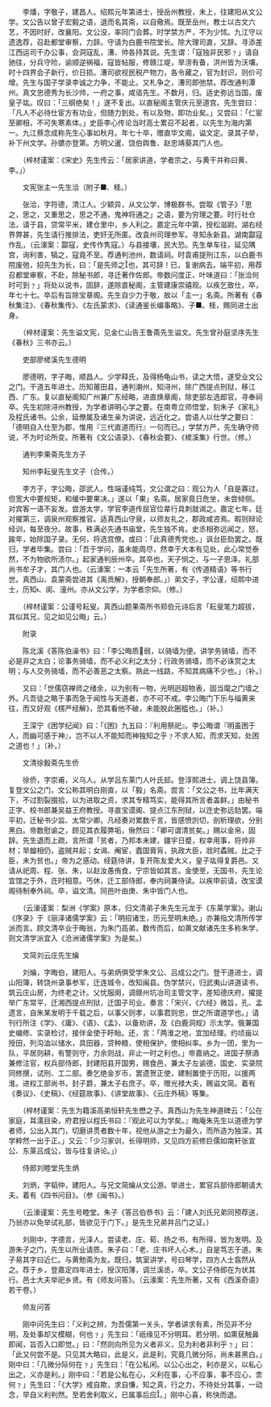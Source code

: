 <!-- { "loadSidebar": true } -->
　　李燔，字敬子，建昌人。绍熙元年第进士，授岳州教授，未上，往建阳从文公学。文公告以曾子宏毅之语，退而名其斋，以自儆焉。既至岳州，教士以古文六艺，不因时好，改襄阳。文公没，率同门会葬。时学禁方严，不为少怵。九江守以遗逸荐，召赴都堂审察，力辞。守请为白鹿书院堂长。除大理司直，又辞。寻添差江西运司干办公事，会洞寇乱，漕、帅各持其说。先生谓：「寇独非民邪﹖」请自驰往，分兵守险，谕顺逆祸福，寇皆帖服，修赣江堤，旱涝有备，洪州皆为沃壤。时十四界会子新行，价日损。漕司欲视民税产物力，各令藏之，官为封识，则价可增。先生与国子学录李诚之力争，不能止。又札争之，漕司即弛禁。荐改通判潭州。真文忠德秀为长沙帅，一府之事，咸谘先生。不数月，归。适史弥远当国，废皇子竑。叹曰：「三纲绝矣！」遂不复出。以直秘阁主管庆元至道宫。先生尝曰：「凡人不必待仕宦方有功业，但随力到处，有以及物，即功业矣。」又尝曰：「仁宦至卿相，不可失寒素体。」史臣李心传论当时高士累召不起者，以先生为海内第一。九江蔡念成称先生心事如秋月。年七十卒，赠直华文阁，谥文定。录其子举，补下州文学。孙镳亦登第。方明父暹、饶伯舆鲁、赵忠靖葵其门人也。

　　（梓材谨案：《宋史》先生传云：「居家讲道，学者宗之，与黄干并称曰黄、李。」）

　　文宪张主一先生洽（附子■、柽。）

　　张洽，字符德，清江人。少颖异，从文公学，博极群书。尝取《管子》「思之，思之，又重思之，思之不通，鬼神将通之」之语，要为穷理之要。时行社仓法，请于县，贷常平米，建仓里中，乡人利之。嘉定元年中第，授松滋尉。湖右经界弊甚，先生请行推排法，吏奸无所匿。改袁州司理参军。寻知永新县。湖南酃寇作乱，（云濠案：酃寇，史传作隽寇。）与县接壤，民大恐。先生单车往，延见隅宫，询利害，犒之，寇竟不至。荐通判池州，数请祠。时袁甫提刑江东，以白鹿书院废弛，招先生为长，曰：「是先师之也，其可辞！已，复谢病去。端平初，用荐召都堂审察，不赴，除秘书郎，寻迁著作佐郎。帝数问度正、叶味道曰：「张洽何时可到﹖」将处以说书，固辞，遂除直秘阁，主管建康崇禧观。以疾乞致仕，卒，年七十七。卒后有旨除宝章阁。先生自少力于敬，故以「主一」名斋。所著有《春秋集注》、《春秋集传》、《左氏蒙求》、《读通鉴长编事略》、子■。柽，赐同进士出身。

　　（梓材谨案：先生谥文宪，见金仁山告王鲁斋先生谥文。先生曾孙庭坚序先生《春秋》三书亦云。）

　　吏部廖槎溪先生德明

　　廖德明，字子晦，顺昌人。少学释氏，及得杨龟山书，读之大悟，遂受业文公之门。干道五年进士。历知莆田县，通判潮州，知浔州，除广西提点刑狱，移江西、广东。复以直秘阁知广州兼广东经略，进直焕章阁，除吏部左选郎官。寻奉祠卒。先生初除浔州教授，为学者讲明心学之要。在南粤立师悟堂，刻朱子《家礼》及程氏诸书。公余，延僚属及诸生亲为讲说，远近化之。尝语人以仕学之要曰：「德明自入仕至为郡，惟用『三代直道而行』一句而已。」学禁方严，先生确守师说，不为时论所变。所著有《文公语录》、《春秋会要》、《槎溪集》行世。（修。）

　　通判李果斋先生方子

　　知州李耘叟先生文子（合传。）

　　李方子，字公晦，邵武人。性端谨纯笃，文公谓之曰：观公为人「自是寡过，但宽大中要规矩，和缓中要果决。」遂以「果」名斋。居家竟日危坐，未尝倾侧。对宾客一语不妄发。尝游太学，学官李道传屈官位辈行具刺就谒之。嘉定七年，廷对擢第三，调泉州观察推官。适真西山守泉，以师友礼之，郡政咸咨焉。暇则辩论经训，每至夜分。故事，秩满必先通书庙堂，先生独不肯。史丞相弥远闻之，怒，踰年，始除国子录。无何，将选宫僚。或曰：「此真德秀党也。」讽台臣劾罢之。既归，学者毕集。尝曰：「吾于学问，虽未能周尽，然幸于大本有见处，此心常觉泰然，不为物欲所渍尔。」起家通判辰州卒。其卒也，天子悯之，与一子恩泽。礼部尚书牟子才，其门人也。（云濠案：一本云「先生所著，有《传道精语》等书行世。真西山、袁蒙斋尝进其《禹贡解》，授朝奉郎。」）弟文子，字公谨，绍熙中进士，历知、阆、潼州。亦从文公学，为学者宗仰。（修。）

　　（梓材谨案：公谨号耘叟。真西山题果斋所书郑伯元诗后言「耘叟笔力超拔，其似其兄，见之如见公晦」云。）

　　附录

　　陈北溪《答陈伯澡书》曰：「李公晦质弱，以骑墙为便。讲学务骑墙，而不必是非之太白；论事务骑墙，而不必义利之太分；行政务骑墙，而不必诛赏之太明；与人交务骑墙，而不必善恶之太察。熟此一线路，不知其病痛不少也。」（补。）

　　又曰：「世儒窃禅师之绪余，以为别有一物，光明迥超物表，固当麾之门墙之外。凡吾徒之略于事而急于闻性与天道者，亦不可不戒。李公晦门下乐与缁黄来往，而又好观《楞严经解》，恐其看他不破，未能脱此圈槛也。」（补。）

　　王深宁《困学纪闻》曰：「《困》九五曰：『利用祭祀』。李公晦谓『明虽困于人，而幽可感于神』，岂不以人不能知而神独知之乎﹖不求人知，而求天知，处困之道也！」（补。）

　　文清徐毅斋先生侨

　　徐侨，字崇甫，义乌人。从学吕东莱门人叶氏邽。登淳熙进士。调上饶县簿。复登文公之门，文公称其明白刚直，以「毅」名斋。尝言：「文公之书，比年满天下，不过割裂掇拾，以为进取之资，求其专精笃实，能得其所言者盖鲜。」由秘书正字、校书郎兼吴益王府教授。寻直宝谟阁、提点江东刑狱，以迕史弥远劾罢。端平初，迁秘书少监、太常少卿。凡经奏对累数千言，皆感愤剀切，剖析理欲，分别黑白。帝数慰谕之，顾见其衣履弊垢，愀然曰：「卿可谓清贫矣。」赐以金帛，固辞。先生退而上疏，言所谓「贫者，乃邦本未建，疆宇日蹙，权幸用事，将帅非材；旱蝗相仍，盗贼并起；女谒、阉宦，蠹国膏肓，执政大臣，戕时蟊贼，比之于臣，未为贫也。」帝为之感动。经筵侍讲，复开陈友爱大义，皇子竑得复爵邑。又请从祀周、程、张、朱，以赵汝愚侑食，宁宗皆如其言。金使至，无国书，先生论宜馆之于外，迕时相意。丐休，迁工部侍郎，奉内祠兼侍读。以疾申前请，改宝谟阁待制奉外祠。卒，谥文清。同邑叶由庚、朱中皆门人也。

　　（云濠谨案：梨洲《学案》原本，归文清弟子朱先生元龙于《东莱学案》。谢山《序录》于《丽泽诸儒学案》云：「明招诸生，历元至明未绝。」亦兼指文清所传学派而言。顾文清卒业于晦翁，为朱门高弟，数传而后，如黄文献诸先生多称朱学，则文清学派宜入《沧洲诸儒学案》为是矣。）

　　文简刘云庄先生爚

　　刘爚，字晦伯，建阳人。与弟炳俱受学朱文公、吕成公之门。登干道进士，调山阳簿，转饶州录事参军，迁连城令，改知闽县。伪学禁兴，归武夷山讲道读书，筑云庄山房，为终老之计。父忧服阕，调赣州坑冶司主管文字，差知德庆府，擢提举广东常平，迁湘西提点刑狱，迁国子司业。奏言：「宋兴，《六经》微旨，孔、孟遗言，自朱某发明于千载之后，以事父则孝，以事君则忠，世之所谓道学也。」请刊行所注《学》、《庸》、《语》、《孟》，以备劝讲，及《白鹿洞规》示太学。俄兼国史编修、实录检讨，接伴金使于盱眙。还，言：「两淮之地，宜加经理。约顷亩以授田，列沟洫以储水，具田器，贷种粮，使相保护，使相纠率。乡为一团，里为一队，平居则耕，有警则守，力余则战，非止一时之利也。」帝嘉纳之。进国子祭酒兼修注官，权兵部侍郎，封建阳县开国男，赐食邑，兼太子左谕德，国史、实录院同修撰，试刑、工二部。奏乞绝金岁币，罢遗贺正使，建制置使于历阳，以援两淮。进权工部尚书，封子爵，兼太子右庶子。卒，赠光禄大夫，赐谥文简。着有《奏议》、《史稿》、《经筵故事》、《讲堂故事》、《云庄外稿》等集。

　　（梓材谨案：先生为籍溪高弟恒轩先生懋之子。真西山为先生神道碑云：「公在家庭，耳濡目染，府君授以程氏书曰：『观此可以为学矣。』晦庵朱先生以道德为学者师，公出入其门，切磨讲贯者数十年，视他从游之士为最久，而所造为独深，其学粹然一出于正。」又云：「少习家训，长得明师，又见四方前修巨儒如南轩张宣公、东莱吕成公，皆与往复讲论。」）

　　侍郎刘睦堂先生炳

　　刘炳，字韬仲，建阳人。与兄文简爚从文公游。举进士，累官兵部侍郎朝请大夫。着有《四书问目》。（参《闽书》。）

　　（云濠谨案：先生号睦堂。朱子《答吕伯恭书》云：「建人刘氏兄弟同预荐送，乃翁亦以免举试礼部，皆欲见于门下。」是先生兄弟并吕门之证。）

　　刘刚中，字德言，光泽人。尝读老、庄、荀、扬之书，有所得，皆为发明。及游朱子之门，先生以所业请质。朱子曰：「老、庄书坏人心术。」自是笃志于道。朱子易其字曰近仁。与黄勉斋为友。既归，筑室讲学，号曰琴学，四方人士翕然从之。荐于乡，登嘉定四年进士，授汉阳薄，调兰溪丞，卒。文公子侍郎在为状其行。邑士大夫举祀乡贤。有《师友问答》。（云濠案：先生所著，又有《西溪奇语》若干卷。）

　　师友问答　

　　刚中问先生曰：「义利之辨，为吾儒第一关头，学者讲求有素，所见非不分明，及处事却又模糊，何也﹖」先生曰：「祇缘见不分明耳。若分明，如熏莸触鼻即闻，旨否入口即觉。」曰：「然则向所见为义者非义，见为利者非利乎﹖」曰：「此又何尝不是。只见其大略曰，此是义，此是利，究竟几微分际，尚未甚黑白。」刚中曰：「几微分际何在﹖」先生曰：「在公私闲。以公心出之，利亦是义，以私心出之，义亦是利。」刚中曰：「若是公私在心，义利在事，心不应事，事不应心，柰何﹖」先生曰：「《大学》戒自欺，求自慊，知之真，行之力，不待处分其事，一动念，早自义利判然。至若舍利取义，已属事后应。」刚中心喜，称快而退。

